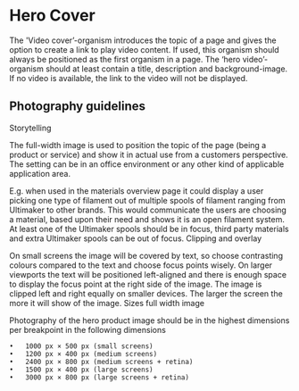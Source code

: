 # Hero Cover

The 'Video cover’-organism introduces the topic of a page and gives the option to create a link to play video content. If used, this organism should always be positioned as the first organism in a page. The ‘hero video’-organism should at least contain a title, description and background-image. If no video is available, the link to the video will not be displayed.

## Photography guidelines
Storytelling

The full-width image is used to position the topic of the page (being a product or service) and show it in actual use from a customers perspective. The setting can be in an office environment or any other kind of applicable application area.

E.g. when used in the materials overview page it could display a user picking one type of filament out of multiple spools of filament ranging from Ultimaker to other brands. This would communicate the users are choosing a material, based upon their need and shows it is an open filament system. At least one of the Ultimaker spools should be in focus, third party materials and extra Ultimaker spools can be out of focus. 
Clipping and overlay

On small screens the image will be covered by text, so choose contrasting colours compared to the text and choose focus points wisely. On larger viewports the text will be positioned left-aligned and there is enough space to display the focus point at the right side of the image. The image is clipped left and right equally on smaller devices. The larger the screen the more it will show of the image.
Sizes full width image

Photography of the hero product image should be in the highest dimensions per breakpoint in the following dimensions

	•	1000 px × 500 px (small screens)
	•	1200 px × 400 px (medium screens)
	•	2400 px × 800 px (medium screens + retina)
	•	1500 px × 400 px (large screens)
	•	3000 px × 800 px (large screens + retina)

